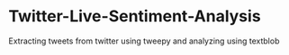 # Twitter-Live-Sentiment-Analysis
Extracting tweets from twitter using tweepy and analyzing using textblob
